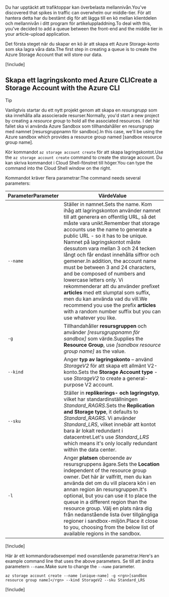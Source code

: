 <span data-ttu-id="9ffdb-101">Du har upptäckt att trafiktoppar kan överbelasta mellannivån.</span><span class="sxs-lookup"><span data-stu-id="9ffdb-101">You've discovered that spikes in traffic can overwhelm our middle-tier.</span></span> <span data-ttu-id="9ffdb-102">För att hantera detta har du bestämt dig för att lägga till en kö mellan klientdelen och mellannivån i ditt program för artikeluppladdning.</span><span class="sxs-lookup"><span data-stu-id="9ffdb-102">To deal with this, you've decided to add a queue between the front-end and the middle tier in your article-upload application.</span></span>

<span data-ttu-id="9ffdb-103">Det första steget när du skapar en kö är att skapa ett Azure Storage-konto som ska lagra våra data.</span><span class="sxs-lookup"><span data-stu-id="9ffdb-103">The first step in creating a queue is to create the Azure Storage Account that will store our data.</span></span>

<!-- Activate the sandbox -->
[!include[](../../../includes/azure-sandbox-activate.md)]

## <a name="create-a-storage-account-with-the-azure-cli"></a><span data-ttu-id="9ffdb-104">Skapa ett lagringskonto med Azure CLI</span><span class="sxs-lookup"><span data-stu-id="9ffdb-104">Create a Storage Account with the Azure CLI</span></span>

> [!TIP] 
> <span data-ttu-id="9ffdb-105">Vanligtvis startar du ett nytt projekt genom att skapa en _resursgrupp_ som ska innehålla alla associerade resurser.</span><span class="sxs-lookup"><span data-stu-id="9ffdb-105">Normally, you'd start a new project by creating a _resource group_ to hold all the associated resources.</span></span> <span data-ttu-id="9ffdb-106">I det här fallet ska vi använda Azure Sandbox som tillhandahåller en resursgrupp med namnet <rgn>[resursgruppnamn för sandbox]</rgn>.</span><span class="sxs-lookup"><span data-stu-id="9ffdb-106">In this case, we'll be using the Azure sandbox which provides a resource group named <rgn>[sandbox resource group name]</rgn>.</span></span>

<span data-ttu-id="9ffdb-107">Kör kommandot `az storage account create` för att skapa lagringskontot.</span><span class="sxs-lookup"><span data-stu-id="9ffdb-107">Use the `az storage account create` command to create the storage account.</span></span> <span data-ttu-id="9ffdb-108">Du kan skriva kommandot i Cloud Shell-fönstret till höger.</span><span class="sxs-lookup"><span data-stu-id="9ffdb-108">You can type the command into the Cloud Shell window on the right.</span></span>

<span data-ttu-id="9ffdb-109">Kommandot kräver flera parametrar:</span><span class="sxs-lookup"><span data-stu-id="9ffdb-109">The command needs several parameters:</span></span>

| <span data-ttu-id="9ffdb-110">Parameter</span><span class="sxs-lookup"><span data-stu-id="9ffdb-110">Parameter</span></span> | <span data-ttu-id="9ffdb-111">Värde</span><span class="sxs-lookup"><span data-stu-id="9ffdb-111">Value</span></span> |
|-----------|-------|
| `--name`  | <span data-ttu-id="9ffdb-112">Ställer in namnet.</span><span class="sxs-lookup"><span data-stu-id="9ffdb-112">Sets the name.</span></span> <span data-ttu-id="9ffdb-113">Kom ihåg att lagringskonton använder namnet till att generera en offentlig URL, så det måste vara unikt.</span><span class="sxs-lookup"><span data-stu-id="9ffdb-113">Remember that storage accounts use the name to generate a public URL - so it has to be unique.</span></span> <span data-ttu-id="9ffdb-114">Namnet på lagringskontot måste dessutom vara mellan 3 och 24 tecken långt och får endast innehålla siffror och gemener.</span><span class="sxs-lookup"><span data-stu-id="9ffdb-114">In addition, the account name must be between 3 and 24 characters, and be composed of numbers and lowercase letters only.</span></span> <span data-ttu-id="9ffdb-115">Vi rekommenderar att du använder prefixet **articles** med ett slumptal som suffix, men du kan använda vad du vill.</span><span class="sxs-lookup"><span data-stu-id="9ffdb-115">We recommend you use the prefix **articles** with a random number suffix but you can use whatever you like.</span></span> |
| `-g`        | <span data-ttu-id="9ffdb-116">Tillhandahåller **resursgruppen** och använder _<rgn>[resursgruppnamn för sandbox]</rgn>_ som värde.</span><span class="sxs-lookup"><span data-stu-id="9ffdb-116">Supplies the **Resource Group**, use _<rgn>[sandbox resource group name]</rgn>_ as the value.</span></span> |
| `--kind`    | <span data-ttu-id="9ffdb-117">Anger **typ av lagringskonto** – använd _StorageV2_ för att skapa ett allmänt V2-konto.</span><span class="sxs-lookup"><span data-stu-id="9ffdb-117">Sets the **Storage Account type** - use _StorageV2_ to create a general-purpose V2 account.</span></span> |
| `--sku`     | <span data-ttu-id="9ffdb-118">Ställer in **replikerings- och lagringstyp**, vilket har standardinställningen _Standard_RAGRS_.</span><span class="sxs-lookup"><span data-stu-id="9ffdb-118">Sets the **Replication and Storage type**, it defaults to _Standard_RAGRS_.</span></span> <span data-ttu-id="9ffdb-119">Vi använder _Standard_LRS_, vilket innebär att kontot bara är lokalt redundant i datacentret.</span><span class="sxs-lookup"><span data-stu-id="9ffdb-119">Let's use _Standard_LRS_ which means it's only locally redundant within the data center.</span></span> |
| `-l`        | <span data-ttu-id="9ffdb-120">Anger **platsen** oberoende av resursgruppens ägare.</span><span class="sxs-lookup"><span data-stu-id="9ffdb-120">Sets the **Location** independent of the resource group owner.</span></span> <span data-ttu-id="9ffdb-121">Det här är valfritt, men du kan använda det om du vill placera kön i en annan region än resursgruppen.</span><span class="sxs-lookup"><span data-stu-id="9ffdb-121">It's optional, but you can use it to place the queue in a different region than the resource group.</span></span> <span data-ttu-id="9ffdb-122">Välj en plats nära dig från nedanstående lista över tillgängliga regioner i sandbox-miljön.</span><span class="sxs-lookup"><span data-stu-id="9ffdb-122">Place it close to you, choosing from the below list of available regions in the sandbox.</span></span> |

<!-- Resource selection -->
[!include[](../../../includes/azure-sandbox-regions-first-mention-note.md)]

<span data-ttu-id="9ffdb-123">Här är ett kommandoradsexempel med ovanstående parametrar.</span><span class="sxs-lookup"><span data-stu-id="9ffdb-123">Here's an example command line that uses the above parameters.</span></span> <span data-ttu-id="9ffdb-124">Se till att ändra parametern `--name`.</span><span class="sxs-lookup"><span data-stu-id="9ffdb-124">Make sure to change the `--name` parameter.</span></span>

```azurecli
az storage account create --name [unique-name] -g <rgn>[sandbox resource group name]</rgn> --kind StorageV2 --sku Standard_LRS
```

<!-- Paste tip-->
[!include[](../../../includes/azure-cloudshell-copy-paste-tip.md)]

